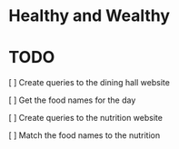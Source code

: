 # Healthy and Wealthy


# TODO
[ ] Create queries to the dining hall website

[ ] Get the food names for the day

[ ] Create queries to the nutrition website

[ ] Match the food names to the nutrition

